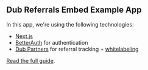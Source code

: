 ## Dub Referrals Embed Example App

In this app, we're using the following technologies:

- [Next.js](https://nextjs.org)
- [BetterAuth](https://betterauth.com) for authentication
- [Dub Partners](https://dub.co/partners) for referral tracking + [whitelabeling](https://dub.co/docs/partners/white-labeling)

[Read the full guide](https://dub.co/docs/partners/white-labeling).
